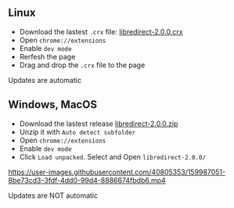 ## Linux
- Download the lastest `.crx` file: [libredirect-2.0.0.crx](https://github.com/libredirect/libredirect/releases/download/v2.0.0/libredirect-2.0.0.crx)
- Open `chrome://extensions`
- Enable `dev mode`
- Rerfesh the page
- Drag and drop the `.crx` file to the page

Updates are automatic

## Windows, MacOS
- Download the lastest release [libredirect-2.0.0.zip](https://github.com/libredirect/libredirect/releases/download/v2.0.0/libredirect-2.0.0.zip)
- Unzip it with `Auto detect subfolder`
- Open `chrome://extensions`
- Enable `dev mode`
- Click `Load unpacked`. Select and Open `libredirect-2.0.0/`

https://user-images.githubusercontent.com/40805353/159987051-8be73cd3-3fdf-4dd0-99d4-8886674fbdb6.mp4

Updates are NOT automatic
